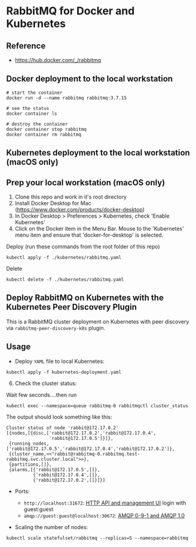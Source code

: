 # RabbitMQ for Docker and Kubernetes

## Reference
- https://hub.docker.com/_/rabbitmq

## Docker deployment to the local workstation

~~~
# start the container
docker run -d --name rabbitmq rabbitmq:3.7.15

# see the status
docker container ls

# destroy the container
docker container stop rabbitmq
docker container rm rabbitmq
~~~


## Kubernetes deployment to the local workstation (macOS only)

## Prep your local workstation (macOS only)
1. Clone this repo and work in it's root directory
1. Install Docker Desktop for Mac (https://www.docker.com/products/docker-desktop)
1. In Docker Desktop > Preferences > Kubernetes, check 'Enable Kubernetes'
1. Click on the Docker item in the Menu Bar. Mouse to the 'Kubernetes' menu item and ensure that 'docker-for-desktop' is selected.

Deploy (run these commands from the root folder of this repo)
~~~
kubectl apply -f ./kubernetes/rabbitmq.yaml
~~~

Delete
~~~
kubectl delete -f ./kubernetes/rabbitmq.yaml
~~~





## Deploy RabbitMQ on Kubernetes with the Kubernetes Peer Discovery Plugin

This is a RabbitMQ cluster deployment on Kubernetes with peer discovery via `rabbitmq-peer-discovery-k8s` plugin.


## Usage

* Deploy `YAML` file to local Kubernetes:

```
kubectl apply -f kubernetes-deployment.yaml
```
6. Check the cluster status:

Wait few seconds....then run

```
kubectl exec --namespace=queue rabbitmq-0 rabbitmqctl cluster_status
```

The output should look something like this:

```
Cluster status of node 'rabbit@172.17.0.2'
[{nodes,[{disc,['rabbit@172.17.0.2','rabbit@172.17.0.4',
                'rabbit@172.17.0.5']}]},
 {running_nodes,['rabbit@172.17.0.5','rabbit@172.17.0.4','rabbit@172.17.0.2']},
 {cluster_name,<<"rabbit@rabbitmq-0.rabbitmq.test-rabbitmq.svc.cluster.local">>},
 {partitions,[]},
 {alarms,[{'rabbit@172.17.0.5',[]},
          {'rabbit@172.17.0.4',[]},
          {'rabbit@172.17.0.2',[]}]}]
```

* Ports:
	* `http://localhost:31672`: [HTTP API and management UI](https://www.rabbitmq.com/management.html)  login with guest:guest
	* `amqp://guest:guest@localhost:30672`: [AMQP 0-9-1 and AMQP 1.0](https://www.rabbitmq.com/networking.html#selinux-ports)

* Scaling the number of nodes:

```
kubectl scale statefulset/rabbitmq --replicas=5 --namespace=rabbitmq
```
 
